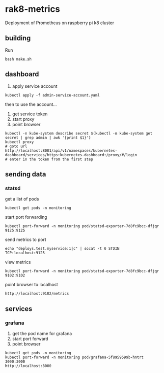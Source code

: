 # rak8-metrics

Deployment of Prometheus on raspberry pi k8 cluster

## building

Run 

```
bash make.sh
```

## dashboard

1. apply service account

```
kubectl apply -f admin-service-account.yaml
```

then to use the account...

1. get service token
1. start proxy
1. point browser

```
kubectl -n kube-system describe secret $(kubectl -n kube-system get secret | grep admin | awk '{print $1}')
kubectl proxy
# goto url
http://localhost:8001/api/v1/namespaces/kubernetes-dashboard/services/https:kubernetes-dashboard:/proxy/#/login
# enter in the token from the first step
```

## sending data

### statsd

get a list of pods

```
kubectl get pods -n monitoring
```

start port forwarding

```
kubectl port-forward -n monitoring pod/statsd-exporter-7d8fc9bcc-dfjqr 9125:9125
```

send metrics to port

```
echo "deploys.test.myservice:1|c" | socat -t 0 STDIN TCP:localhost:9125
```

view metrics

```
kubectl port-forward -n monitoring pod/statsd-exporter-7d8fc9bcc-dfjqr 9102:9102
```

point browser to localhost

```
http://localhost:9102/metrics
```

## services

### grafana

1. get the pod name for grafana
1. start port forward
1. point browser

```
kubectl get pods -n monitoring
kubectl port-forward -n monitoring pod/grafana-5f8959599b-hntrt 3000:3000
http://localhost:3000
```
